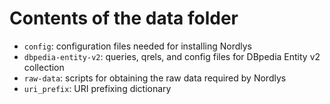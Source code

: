 Contents of the data folder
===========================

- `config`: configuration files needed for installing Nordlys
- `dbpedia-entity-v2`: queries, qrels, and config files for DBpedia Entity v2 collection
- `raw-data`: scripts for obtaining the raw data required by Nordlys
- `uri_prefix`: URI prefixing dictionary
